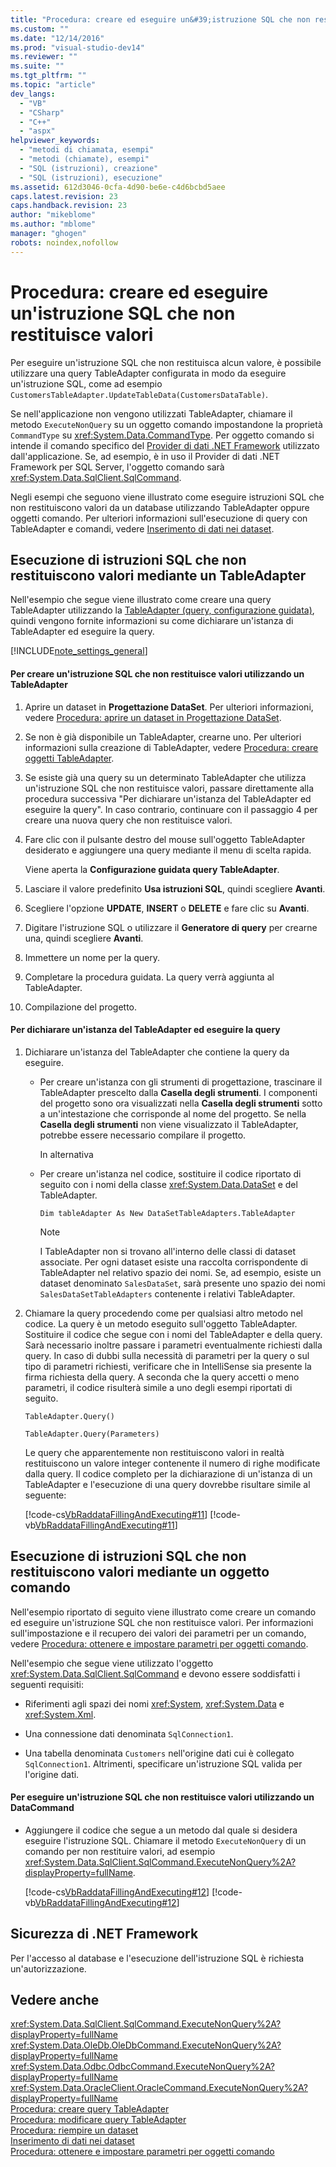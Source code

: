 ```yaml
---
title: "Procedura: creare ed eseguire un&#39;istruzione SQL che non restituisce valori | Microsoft Docs"
ms.custom: ""
ms.date: "12/14/2016"
ms.prod: "visual-studio-dev14"
ms.reviewer: ""
ms.suite: ""
ms.tgt_pltfrm: ""
ms.topic: "article"
dev_langs: 
  - "VB"
  - "CSharp"
  - "C++"
  - "aspx"
helpviewer_keywords: 
  - "metodi di chiamata, esempi"
  - "metodi (chiamate), esempi"
  - "SQL (istruzioni), creazione"
  - "SQL (istruzioni), esecuzione"
ms.assetid: 612d3046-0cfa-4d90-be6e-c4d6bcbd5aee
caps.latest.revision: 23
caps.handback.revision: 23
author: "mikeblome"
ms.author: "mblome"
manager: "ghogen"
robots: noindex,nofollow
---
```

# Procedura: creare ed eseguire un&#39;istruzione SQL che non restituisce valori
Per eseguire un'istruzione SQL che non restituisca alcun valore, è possibile utilizzare una query TableAdapter configurata in modo da eseguire un'istruzione SQL, come ad esempio `CustomersTableAdapter.UpdateTableData(CustomersDataTable)`.  
  
 Se nell'applicazione non vengono utilizzati TableAdapter, chiamare il metodo `ExecuteNonQuery` su un oggetto comando impostandone la proprietà `CommandType` su <xref:System.Data.CommandType>.  Per oggetto comando si intende il comando specifico del [Provider di dati .NET Framework](../Topic/.NET%20Framework%20Data%20Providers.md) utilizzato dall'applicazione.  Se, ad esempio, è in uso il Provider di dati .NET Framework per SQL Server, l'oggetto comando sarà <xref:System.Data.SqlClient.SqlCommand>.  
  
 Negli esempi che seguono viene illustrato come eseguire istruzioni SQL che non restituiscono valori da un database utilizzando TableAdapter oppure oggetti comando.  Per ulteriori informazioni sull'esecuzione di query con TableAdapter e comandi, vedere [Inserimento di dati nei dataset](../data-tools/fill-datasets-by-using-tableadapters.md).  
  
## Esecuzione di istruzioni SQL che non restituiscono valori mediante un TableAdapter  
 Nell'esempio che segue viene illustrato come creare una query TableAdapter utilizzando la [TableAdapter \(query, configurazione guidata\)](../data-tools/editing-tableadapters.md), quindi vengono fornite informazioni su come dichiarare un'istanza di TableAdapter ed eseguire la query.  
  
 [!INCLUDE[note_settings_general](../data-tools/includes/note_settings_general_md.md)]  
  
#### Per creare un'istruzione SQL che non restituisce valori utilizzando un TableAdapter  
  
1.  Aprire un dataset in **Progettazione DataSet**.  Per ulteriori informazioni, vedere [Procedura: aprire un dataset in Progettazione DataSet](../Topic/How%20to:%20Open%20a%20Dataset%20in%20the%20Dataset%20Designer.md).  
  
2.  Se non è già disponibile un TableAdapter, crearne uno.  Per ulteriori informazioni sulla creazione di TableAdapter, vedere [Procedura: creare oggetti TableAdapter](../data-tools/create-and-configure-tableadapters.md).  
  
3.  Se esiste già una query su un determinato TableAdapter che utilizza un'istruzione SQL che non restituisce valori, passare direttamente alla procedura successiva "Per dichiarare un'istanza del TableAdapter ed eseguire la query". In caso contrario, continuare con il passaggio 4 per creare una nuova query che non restituisce valori.  
  
4.  Fare clic con il pulsante destro del mouse sull'oggetto TableAdapter desiderato e aggiungere una query mediante il menu di scelta rapida.  
  
     Viene aperta la **Configurazione guidata query TableAdapter**.  
  
5.  Lasciare il valore predefinito **Usa istruzioni SQL**, quindi scegliere **Avanti**.  
  
6.  Scegliere l'opzione **UPDATE**, **INSERT** o **DELETE** e fare clic su **Avanti**.  
  
7.  Digitare l'istruzione SQL o utilizzare il **Generatore di query** per crearne una, quindi scegliere **Avanti**.  
  
8.  Immettere un nome per la query.  
  
9. Completare la procedura guidata. La query verrà aggiunta al TableAdapter.  
  
10. Compilazione del progetto.  
  
#### Per dichiarare un'istanza del TableAdapter ed eseguire la query  
  
1.  Dichiarare un'istanza del TableAdapter che contiene la query da eseguire.  
  
    -   Per creare un'istanza con gli strumenti di progettazione, trascinare il TableAdapter prescelto dalla **Casella degli strumenti**.  I componenti del progetto sono ora visualizzati nella **Casella degli strumenti** sotto a un'intestazione che corrisponde al nome del progetto. Se nella **Casella degli strumenti** non viene visualizzato il TableAdapter, potrebbe essere necessario compilare il progetto.  
  
         In alternativa  
  
    -   Per creare un'istanza nel codice, sostituire il codice riportato di seguito con i nomi della classe <xref:System.Data.DataSet> e del TableAdapter.  
  
         `Dim tableAdapter As New DataSetTableAdapters.TableAdapter`  
  
        > [!NOTE]
        >  I TableAdapter non si trovano all'interno delle classi di dataset associate.  Per ogni dataset esiste una raccolta corrispondente di TableAdapter nel relativo spazio dei nomi.  Se, ad esempio, esiste un dataset denominato `SalesDataSet`, sarà presente uno spazio dei nomi `SalesDataSetTableAdapters` contenente i relativi TableAdapter.  
  
2.  Chiamare la query procedendo come per qualsiasi altro metodo nel codice.  La query è un metodo eseguito sull'oggetto TableAdapter.  Sostituire il codice che segue con i nomi del TableAdapter e della query.  Sarà necessario inoltre passare i parametri eventualmente richiesti dalla query.  In caso di dubbi sulla necessità di parametri per la query o sul tipo di parametri richiesti, verificare che in IntelliSense sia presente la firma richiesta della query.  A seconda che la query accetti o meno parametri, il codice risulterà simile a uno degli esempi riportati di seguito.  
  
     `TableAdapter.Query()`  
  
     `TableAdapter.Query(Parameters)`  
  
     Le query che apparentemente non restituiscono valori in realtà restituiscono un valore integer contenente il numero di righe modificate dalla query.  Il codice completo per la dichiarazione di un'istanza di un TableAdapter e l'esecuzione di una query dovrebbe risultare simile al seguente:  
  
     [!code-cs[VbRaddataFillingAndExecuting#11](../data-tools/codesnippet/CSharp/how-to-create-and-execute-an-sql-statement-that-returns-no-value_1.cs)]
     [!code-vb[VbRaddataFillingAndExecuting#11](../data-tools/codesnippet/VisualBasic/how-to-create-and-execute-an-sql-statement-that-returns-no-value_1.vb)]  
  
## Esecuzione di istruzioni SQL che non restituiscono valori mediante un oggetto comando  
 Nell'esempio riportato di seguito viene illustrato come creare un comando ed eseguire un'istruzione SQL che non restituisce valori.  Per informazioni sull'impostazione e il recupero dei valori dei parametri per un comando, vedere [Procedura: ottenere e impostare parametri per oggetti comando](../Topic/How%20to:%20Set%20and%20Get%20Parameters%20for%20Command%20Objects.md).  
  
 Nell'esempio che segue viene utilizzato l'oggetto <xref:System.Data.SqlClient.SqlCommand> e devono essere soddisfatti i seguenti requisiti:  
  
-   Riferimenti agli spazi dei nomi <xref:System>, <xref:System.Data> e <xref:System.Xml>.  
  
-   Una connessione dati denominata `SqlConnection1`.  
  
-   Una tabella denominata `Customers` nell'origine dati cui è collegato `SqlConnection1`.  Altrimenti, specificare un'istruzione SQL valida per l'origine dati.  
  
#### Per eseguire un'istruzione SQL che non restituisce valori utilizzando un DataCommand  
  
-   Aggiungere il codice che segue a un metodo dal quale si desidera eseguire l'istruzione SQL.  Chiamare il metodo `ExecuteNonQuery` di un comando per non restituire valori, ad esempio <xref:System.Data.SqlClient.SqlCommand.ExecuteNonQuery%2A?displayProperty=fullName>.  
  
     [!code-cs[VbRaddataFillingAndExecuting#12](../data-tools/codesnippet/CSharp/how-to-create-and-execute-an-sql-statement-that-returns-no-value_2.cs)]
     [!code-vb[VbRaddataFillingAndExecuting#12](../data-tools/codesnippet/VisualBasic/how-to-create-and-execute-an-sql-statement-that-returns-no-value_2.vb)]  
  
## Sicurezza di .NET Framework  
 Per l'accesso al database e l'esecuzione dell'istruzione SQL è richiesta un'autorizzazione.  
  
## Vedere anche  
 <xref:System.Data.SqlClient.SqlCommand.ExecuteNonQuery%2A?displayProperty=fullName>   
 <xref:System.Data.OleDb.OleDbCommand.ExecuteNonQuery%2A?displayProperty=fullName>   
 <xref:System.Data.Odbc.OdbcCommand.ExecuteNonQuery%2A?displayProperty=fullName>   
 <xref:System.Data.OracleClient.OracleCommand.ExecuteNonQuery%2A?displayProperty=fullName>   
 [Procedura: creare query TableAdapter](../data-tools/how-to-create-tableadapter-queries.md)   
 [Procedura: modificare query TableAdapter](../data-tools/how-to-edit-tableadapter-queries.md)   
 [Procedura: riempire un dataset](../data-tools/how-to-fill-a-dataset-with-data.md)   
 [Inserimento di dati nei dataset](../data-tools/fill-datasets-by-using-tableadapters.md)   
 [Procedura: ottenere e impostare parametri per oggetti comando](../Topic/How%20to:%20Set%20and%20Get%20Parameters%20for%20Command%20Objects.md)